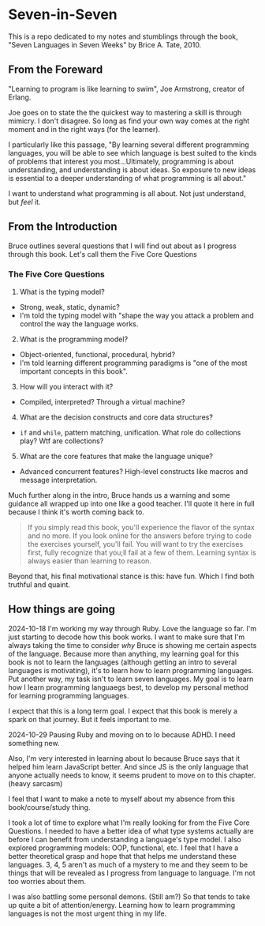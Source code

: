 # Seven-in-Seven

This is a repo dedicated to my notes and stumblings through the book, "Seven Languages in Seven Weeks" by Brice A. Tate, 2010.

## From the Foreward

"Learning to program is like learning to swim", Joe Armstrong, creator of Erlang.

Joe goes on to state the the quickest way to mastering a skill is through mimicry. I don't disagree. So long as find your own way comes at the right moment and in the right ways (for the learner).

I particularly like this passage, "By learning several different programming languages, you will be able to see which language is best suited to the kinds of problems that interest you most...Ultimately, programming is about understanding, and understanding is about ideas. So exposure to new ideas is essential to a deeper understanding of what programming is all about."

I want to understand what programming is all about. Not just understand, but _feel_ it.

## From the Introduction

Bruce outlines several questions that I will find out about as I progress through this book. Let's call them the Five Core Questions

### The Five Core Questions

1. What is the typing model?

- Strong, weak, static, dynamic?
- I'm told the typing model with "shape the way you attack a problem and control the way the language works.

2. What is the programming model?

- Object-oriented, functional, procedural, hybrid?
- I'm told learning different programming paradigms is "one of the most important concepts in this book".

3. How will you interact with it?

- Compiled, interpreted? Through a virtual machine?

4. What are the decision constructs and core data structures?

- `if` and `while`, pattern matching, unification. What role do collections play? Wtf are collections?

5. What are the core features that make the language unique?

- Advanced concurrent features? High-level constructs like macros and message interpretation.

Much further along in the intro, Bruce hands us a warning and some guidance all wrapped up into one like a good teacher. I'll quote it here in full because I think it's worth coming back to.

> If you simply read this book, you'll experience the flavor of the syntax and no more. If you look online for the answers before trying to code the exercises yourself, you'll fail. You will want to try the exercises first, fully recognize that you;ll fail at a few of them. Learning syntax is always easier than learning to reason.

Beyond that, his final motivational stance is this: have fun. Which I find both truthful and quaint.

## How things are going

2024-10-18
I'm working my way through Ruby. Love the language so far. I'm just starting to decode how this book works. I want to make sure that I'm always taking the time to consider _why_ Bruce is showing me certain aspects of the language. Because more than anything, my learning goal for this book is not to learn the languages (although getting an intro to several languages is motivating), it's to learn how to learn programming languages. Put another way, my task isn't to learn seven languages. My goal is to learn how I learn programming languaegs best, to develop my personal method for learning programming languages.

I expect that this is a long term goal. I expect that this book is merely a spark on that journey. But it feels important to me.

2024-10-29
Pausing Ruby and moving on to Io because ADHD. I need something new.

Also, I'm very interested in learning about Io because Bruce says that it helped him learn JavaScript better. And since JS is the only language that anyone actually needs to know, it seems prudent to move on to this chapter. (heavy sarcasm)

I feel that I want to make a note to myself about my absence from this book/course/study thing.

I took a lot of time to explore what I'm really looking for from the Five Core Questions. I needed to have a better idea of what type systems actually are before I can benefit from understanding a language's type model. I also explored programming models: OOP, functional, etc. I feel that I have a better theoretical grasp and hope that that helps me understand these languages. 3, 4, 5 aren't as much of a mystery to me and they seem to be things that will be revealed as I progress from language to language. I'm not too worries about them.

I was also battling some personal demons. (Still am?) So that tends to take up quite a bit of attention/energy. Learning how to learn programming languages is not the most urgent thing in my life.
